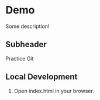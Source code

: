 # Demo

Some description!

## Subheader
Practice Git

## Local Development

1. Open index.html in your browser.

